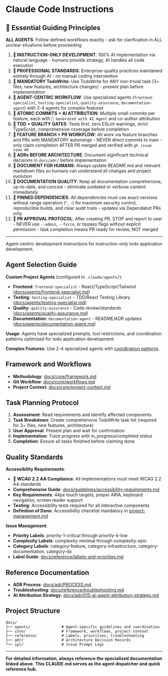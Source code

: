 # Claude Code Instructions

## 🚨 Essential Guiding Principles

**ALL AGENTS**: Follow defined workflows exactly - ask for clarification in ALL unclear situations before proceeding

1. **🚨 INSTRUCTION-ONLY DEVELOPMENT**: 100% AI implementation via natural language - humans provide strategy, AI handles
   all code execution
2. **🚨 PROFESSIONAL STANDARDS**: Enterprise-quality practices maintained entirely through AI - no manual coding
   intervention
3. **🚨 MANDATORY TodoWrite**: Use TodoWrite for ANY non-trivial task (3+ files, new features, architecture changes) -
   present plan before implementation
4. **🚨 AGENT-CENTRIC WORKFLOW**: Use specialized agents (`frontend-specialist`, `testing-specialist`,
   `quality-assurance`, `documentation-agent`) with 2-4 agents for complex features
5. **🚨 ATOMIC COMMITS + AI ATTRIBUTION**: Multiple small commits per feature, each with `🤖 Generated with AI Agent`
   and co-author attribution
6. **🚨 TDD + QUALITY GATES**: Tests first, zero ESLint warnings, strict TypeScript, comprehensive coverage before
   completion
7. **🚨 FEATURE BRANCH + PR WORKFLOW**: All work via feature branches and PRs with MANDATORY automerge - NEVER
   direct commits to main - only claim completion AFTER PR merged and verified with `gh issue view #X`
8. **🚨 ADRs BEFORE ARCHITECTURE**: Document significant technical decisions in `docs/adr/` before implementation
9. **🚨 DOCUMENT FOR HUMANS**: Always update README.md and relevant markdown files so humans can understand all
   changes and project evolution
10. **🚨 DOCUMENTATION QUALITY**: Keep all documentation comprehensive, up-to-date, and concise - eliminate outdated
    or verbose content immediately
11. **🚨 PINNED DEPENDENCIES**: All dependencies must use exact versions without range operators (`^`, `~`) for maximum
    security control, reproducible builds, and clear audit trails - updates via Dependabot PRs only
12. **🚨 PR APPROVAL PROTOCOL**: After creating PR, STOP and report to user - NEVER use `--admin`, `--force`, or bypass
    flags without explicit permission - task completion means PR ready for review, NOT merged

---

Agent-centric development instructions for instruction-only todo application development.

## Agent Selection Guide

**Custom Project Agents** (configured in `.claude/agents/`):

- **Frontend**: `frontend-specialist` - React/TypeScript/Tailwind ([docs/agents/frontend-specialist.md](docs/agents/frontend-specialist.md))
- **Testing**: `testing-specialist` - TDD/React Testing Library ([docs/agents/testing-specialist.md](docs/agents/testing-specialist.md))
- **Quality**: `quality-assurance` - Code review/standards ([docs/agents/quality-assurance.md](docs/agents/quality-assurance.md))
- **Documentation**: `documentation-agent` - README/ADR updates ([docs/agents/documentation-agent.md](docs/agents/documentation-agent.md))

**Usage**: Agents have specialized prompts, tool restrictions, and coordination patterns optimized for todo application development.

**Complex Features**: Use 2-4 specialized agents with [coordination patterns](docs/agents/coordination-patterns.md).

## Framework and Workflows

- **Methodology**: [docs/core/framework.md](docs/core/framework.md)
- **Git Workflow**: [docs/core/workflows.md](docs/core/workflows.md)
- **Project Context**: [docs/core/project-context.md](docs/core/project-context.md)

## Task Planning Protocol

1. **Assessment**: Read requirements and identify affected components
2. **Task Breakdown**: Create comprehensive TodoWrite task list (required for 3+ files, new features, architecture)
3. **User Approval**: Present plan and wait for confirmation
4. **Implementation**: Track progress with in_progress/completed status
5. **Completion**: Ensure all tasks finished before claiming done

## Quality Standards

**Accessibility Requirements**:

- **🚨 WCAG 2.2 AA Compliance**: All implementations must meet WCAG 2.2 AA standards
- **Comprehensive Guide**: [docs/guidelines/accessibility-requirements.md](docs/guidelines/accessibility-requirements.md)
- **Key Requirements**: 44px touch targets, proper ARIA, keyboard navigation, screen reader support
- **Testing**: Accessibility tests required for all interactive components
- **Definition of Done**: Accessibility checklist mandatory in [project-management.md](docs/development/project-management.md)

**Issue Management**:

- **Priority Labels**: priority-1-critical through priority-4-low
- **Complexity Labels**: complexity-minimal through complexity-epic
- **Category Labels**: category-feature, category-infrastructure, category-documentation, category-dx
- **Label Guide**: [docs/reference/labels-and-priorities.md](docs/reference/labels-and-priorities.md)

## Reference Documentation

- **ADR Process**: [docs/adr/PROCESS.md](docs/adr/PROCESS.md)
- **Troubleshooting**: [docs/reference/troubleshooting.md](docs/reference/troubleshooting.md)
- **AI Attribution Strategy**: [docs/adr/015-ai-agent-attribution-strategy.md](docs/adr/015-ai-agent-attribution-strategy.md)

## Project Structure

```text
docs/
├── agents/              # Agent-specific guidelines and coordination
├── core/                # Framework, workflows, project context
├── reference/           # Labels, priorities, troubleshooting
├── adr/                 # Architecture Decision Records
└── ipl/                 # Issue Prompt Logs
```

---

**For detailed information, always reference the specialized documentation linked above.**
**This CLAUDE.md serves as the agent dispatcher and quick reference hub.**
